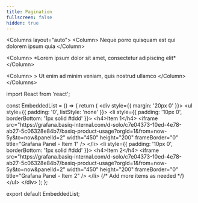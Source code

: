 ```yaml
---
title: Pagination
fullscreen: false
hidden: true
---
```

\<Columns layout="auto">
&#x20; \<Column>
&#x20;   Neque porro quisquam est qui dolorem ipsum quia
&#x20; \</Column>

&#x20; \<Column>
&#x20;   \*Lorem ipsum dolor sit amet, consectetur adipiscing elit\*
&#x20; \</Column>

&#x20; \<Column>
&#x20;   \> Ut enim ad minim veniam, quis nostrud ullamco
&#x20; \</Column>
\</Columns>

import React from 'react';

const EmbeddedList = () => \{
&#x20; return (
&#x20;   \<div style=\{\{ margin: '20px 0' }}>
&#x20;     \<ul style=\{\{ padding: '0', listStyle: 'none' }}>
&#x20;       \<li style=\{\{ padding: '10px 0', borderBottom: '1px solid #ddd' }}>
&#x20;         \<h4>Item 1\</h4>
&#x20;         \<iframe
&#x20;           src="https\://grafana.basiq-internal.com/d-solo/c7e04373-10ed-4e78-ab27-5c06328e84b7/basiq-product-usage?orgId=1\&from=now-5y\&to=now\&panelId=2"
&#x20;           width="450"
&#x20;           height="200"
&#x20;           frameBorder="0"
&#x20;           title="Grafana Panel - Item 1"
&#x20;         />
&#x20;       \</li>
&#x20;       \<li style=\{\{ padding: '10px 0', borderBottom: '1px solid #ddd' }}>
&#x20;         \<h4>Item 2\</h4>
&#x20;         \<iframe
&#x20;           src="https\://grafana.basiq-internal.com/d-solo/c7e04373-10ed-4e78-ab27-5c06328e84b7/basiq-product-usage?orgId=1\&from=now-5y\&to=now\&panelId=2"
&#x20;           width="450"
&#x20;           height="200"
&#x20;           frameBorder="0"
&#x20;           title="Grafana Panel - Item 2"
&#x20;         />
&#x20;       \</li>
&#x20;       \{/\* Add more items as needed \*/}
&#x20;     \</ul>
&#x20;   \</div>
&#x20; );
};

export default EmbeddedList;